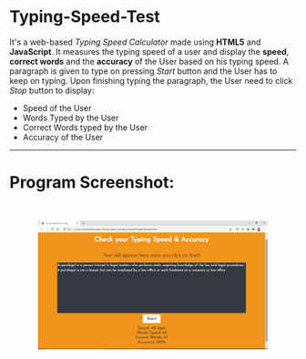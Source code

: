 # Typing-Speed-Test

It's a web-based _Typing Speed Calculator_ made using __HTML5__ and __JavaScript__. It measures the typing speed of a user and display the __speed__, __correct words__ and the __accuracy__ of the User based on his typing speed. A paragraph is given to type on pressing _Start_ button and the User has to keep on typing. Upon finishing typing the paragraph, the User need to click _Stop_ button to display:

- Speed of the User
- Words Typed by the User
- Correct Words typed by the User
- Accuracy of the User

---
# Program Screenshot:

<br>
<p align="center"><img src="https://github.com/DeepNinja07x/Typing-Speed-Test/blob/main/Typing%20Speed%20Calculator/Screenshot.png" alt="Program Screenshot" width="80%"></p>
